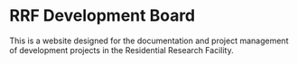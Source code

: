 RRF Development Board
=====================

This is a website designed for the documentation and project
management of development projects in the Residential Research
Facility.
